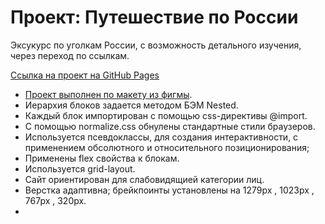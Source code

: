 # Проект: Путешествие по России

Эксукурс по уголкам России, с возможность детального изучения, через переход по ссылкам.

[Сcылка на проект на GitHub Pages](https://elenakuchueva.github.io/russian-travel/index.html)

* [Проект выполнен по макету из фигмы](https://www.figma.com/file/5S2WSbEFL6awjVWJ0NWL8Q/Sprint-3_-Russia-_-desktop-mobile?node-id=28503%3A0).  
* Иерархия  блоков задается методом БЭМ Nested.  
* Каждый блок импортирован с помощью css-директивы @import.  
* С помощью normalize.css обнулены стандартные стили браузеров.   
* Используется псевдоклассы, для создания интерактивности, с применением обсолютного и относительного позиционирования;   
* Применены flex свойства к блокам.  
* Используется grid-layout.  
* Сайт ориентирован для слабовидящией категории лиц.   
* Верстка адаптивна; брейкпоинты установлены на 1279px , 1023px , 767px , 320px.  
* 

